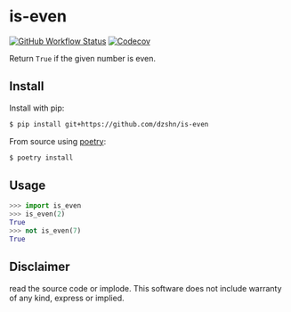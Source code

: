 # is-even

[![GitHub Workflow Status](https://img.shields.io/github/workflow/status/dzshn/is-even/Test%20library?style=for-the-badge)](https://github.com/dzshn/is-even/actions)
[![Codecov](https://img.shields.io/codecov/c/github/dzshn/is-even?style=for-the-badge)](https://app.codecov.io/gh/dzshn/is-even)

Return `True` if the given number is even.

## Install

Install with pip:

```sh
$ pip install git+https://github.com/dzshn/is-even
```

From source using [poetry](https://python-poetry.org):

```sh
$ poetry install
```

## Usage

```py
>>> import is_even
>>> is_even(2)
True
>>> not is_even(7)
True
```

## Disclaimer

read the source code or implode. This software does not include warranty of any kind, express or implied.
